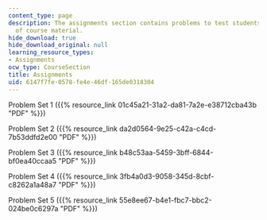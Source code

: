 ```yaml
---
content_type: page
description: The assignments section contains problems to test students understanding
  of course material.
hide_download: true
hide_download_original: null
learning_resource_types:
- Assignments
ocw_type: CourseSection
title: Assignments
uid: 6147f7fe-0578-fe4e-46df-165de0318304
---
```


Problem Set 1 ({{% resource_link 01c45a21-31a2-da81-7a2e-e38712cba43b "PDF" %}})

Problem Set 2 ({{% resource_link da2d0564-9e25-c42a-c4cd-7b53ddfd2e00 "PDF" %}})

Problem Set 3 ({{% resource_link b48c53aa-5459-3bff-6844-bf0ea40ccaa5 "PDF" %}})

Problem Set 4 ({{% resource_link 3fb4a0d3-9058-345d-8cbf-c8262a1a48a7 "PDF" %}})

Problem Set 5 ({{% resource_link 55e8ee67-b4e1-fbc7-bbc2-024be0c6297a "PDF" %}})